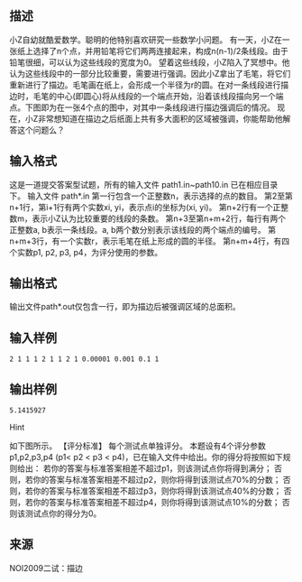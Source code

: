 ## 描述

小Z自幼就酷爱数学。聪明的他特别喜欢研究一些数学小问题。 有一天，小Z在一张纸上选择了n个点，并用铅笔将它们两两连接起来，构成n(n-1)/2条线段。由于铅笔很细，可以认为这些线段的宽度为0。 望着这些线段，小Z陷入了冥想中。他认为这些线段中的一部分比较重要，需要进行强调。因此小Z拿出了毛笔，将它们重新进行了描边。毛笔画在纸上，会形成一个半径为r的圆。在对一条线段进行描边时，毛笔的中心(即圆心)将从线段的一个端点开始，沿着该线段描向另一个端点。下图即为在一张4个点的图中，对其中一条线段进行描边强调后的情况。 现在，小Z非常想知道在描边之后纸面上共有多大面积的区域被强调，你能帮助他解答这个问题么？ 

## 输入格式

这是一道提交答案型试题，所有的输入文件 path1.in~path10.in 已在相应目录下。 输入文件 path*.in 第一行包含一个正整数n，表示选择的点的数目。 第2至第n+1行，第i+1行有两个实数xi, yi，表示点i的坐标为(xi, yi)。 第n+2行有一个正整数m，表示小Z认为比较重要的线段的条数。 第n+3至第n+m+2行，每行有两个正整数a, b表示一条线段。a, b两个数分别表示该线段的两个端点的编号。 第n+m+3行，有一个实数r，表示毛笔在纸上形成的圆的半径。 第n+m+4行，有四个实数p1, p2, p3, p4，为评分使用的参数。 

## 输出格式

输出文件path*.out仅包含一行，即为描边后被强调区域的总面积。

## 输入样例

```plaintext
2 1 1 1 2 1 1 2 1 0.00001 0.001 0.1 1 
```

## 输出样例

```plaintext
5.1415927 
```

Hint

如下图所示。 【评分标准】 每个测试点单独评分。 本题设有4个评分参数p1,p2,p3,p4 (p1< p2 < p3 < p4)，已在输入文件中给出。你的得分将按照如下规则给出： 若你的答案与标准答案相差不超过p1，则该测试点你将得到满分； 否则，若你的答案与标准答案相差不超过p2，则你将得到该测试点70%的分数； 否则，若你的答案与标准答案相差不超过p3，则你将得到该测试点40%的分数； 否则，若你的答案与标准答案相差不超过p4，则你将得到该测试点10%的分数； 否则该测试点你的得分为0。 

## 来源

NOI2009二试：描边

